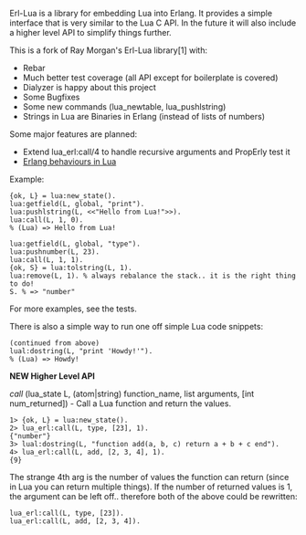 Erl-Lua is a library for embedding Lua into Erlang. It provides a simple
interface that is very similar to the Lua C API. In the future it will also
include a higher level API to simplify things further.

This is a fork of Ray Morgan's Erl-Lua library[1] with:

* Rebar
* Much better test coverage (all API except for boilerplate is covered)
* Dialyzer is happy about this project
* Some Bugfixes
* Some new commands (lua_newtable, lua_pushlstring)
* Strings in Lua are Binaries in Erlang (instead of lists of numbers)

Some major features are planned:
* Extend lua_erl:call/4 to handle recursive arguments and PropErly test it
* [Erlang behaviours in Lua](http://m.jakstys.lt/tech/2012/06/erlang-behaviours-in-lua/)

Example:

    {ok, L} = lua:new_state().
    lua:getfield(L, global, "print").
    lua:pushlstring(L, <<"Hello from Lua!">>).
    lua:call(L, 1, 0).
    % (Lua) => Hello from Lua!

    lua:getfield(L, global, "type").
    lua:pushnumber(L, 23).
    lua:call(L, 1, 1).
    {ok, S} = lua:tolstring(L, 1).
    lua:remove(L, 1). % always rebalance the stack.. it is the right thing to do!
    S. % => "number" 

For more examples, see the tests.

There is also a simple way to run one off simple Lua code snippets:

    (continued from above)
    lual:dostring(L, "print 'Howdy!'").
    % (Lua) => Howdy!
    
**NEW Higher Level API**

*call* (lua\_state L, (atom|string) function\_name, list arguments, [int num\_returned]) - Call a Lua function and return the values.

    1> {ok, L} = lua:new_state().
    2> lua_erl:call(L, type, [23], 1).
    {"number"}
    3> lual:dostring(L, "function add(a, b, c) return a + b + c end").
    4> lua_erl:call(L, add, [2, 3, 4], 1).
    {9}

The strange 4th arg is the number of values the function can return (since in Lua you can return multiple things).
If the number of returned values is 1, the argument can be left off.. therefore both of the above could be rewritten:

    lua_erl:call(L, type, [23]).
    lua_erl:call(L, add, [2, 3, 4]).
